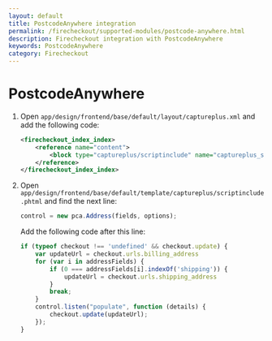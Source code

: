 ```yaml
---
layout: default
title: PostcodeAnywhere integration
permalink: /firecheckout/supported-modules/postcode-anywhere.html
description: Firecheckout integration with PostcodeAnywhere
keywords: PostcodeAnywhere
category: Firecheckout
---
```


# PostcodeAnywhere

 1. Open `app/design/frontend/base/default/layout/captureplus.xml` and add the
 following code:

    ```xml
    <firecheckout_index_index>
        <reference name="content">
            <block type="captureplus/scriptinclude" name="captureplus_scriptinclude"  template="captureplus/scriptinclude.phtml" />
        </reference>
    </firecheckout_index_index>
    ```

 2. Open `app/design/frontend/base/default/template/captureplus/scriptinclude.phtml`
 and find the next line:

    ```javascript
    control = new pca.Address(fields, options);
    ```

    Add the following code after this line:

    ```javascript
    if (typeof checkout !== 'undefined' && checkout.update) {
        var updateUrl = checkout.urls.billing_address
        for (var i in addressFields) {
            if (0 === addressFields[i].indexOf('shipping')) {
                updateUrl = checkout.urls.shipping_address
            }
            break;
        }
        control.listen("populate", function (details) {
            checkout.update(updateUrl);
        });
    }
    ```
